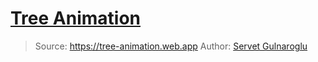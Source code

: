# [Tree Animation](https://carina957.github.io/tree-animation-preview)

> Source: <https://tree-animation.web.app>
> Author: [Servet Gulnaroglu](https://github.com/servetgulnaroglu)
